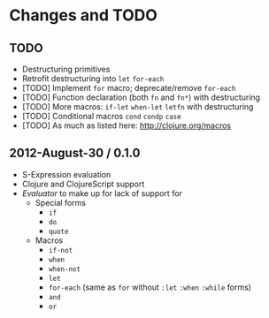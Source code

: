 # Changes and TODO

## TODO

* Destructuring primitives
* Retrofit destructuring into `let` `for-each`
* [TODO] Implement `for` macro; deprecate/remove `for-each`
* [TODO] Function declaration (both `fn` and `fn*`) with destructuring
* [TODO] More macros: `if-let` `when-let` `letfn` with destructuring
* [TODO] Conditional macros `cond` `condp` `case`
* [TODO] As much as listed here: http://clojure.org/macros

## 2012-August-30 / 0.1.0

* S-Expression evaluation
* Clojure and ClojureScript support
* _Evaluator_ to make up for lack of support for
  * Special forms
    * `if`
    * `do`
    * `quote`
  * Macros
    * `if-not`
    * `when`
    * `when-not`
    * `let`
    * `for-each` (same as `for` without `:let` `:when` `:while` forms)
    * `and`
    * `or`

